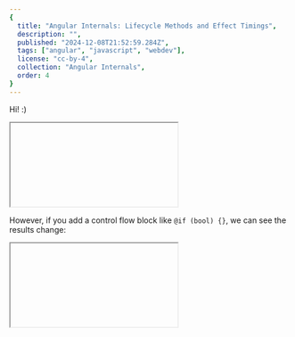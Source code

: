 ```yaml
---
{
  title: "Angular Internals: Lifecycle Methods and Effect Timings",
  description: "",
  published: "2024-12-08T21:52:59.284Z",
  tags: ["angular", "javascript", "webdev"],
  license: "cc-by-4",
  collection: "Angular Internals",
  order: 4
}
---
```


Hi! :)

<iframe data-frame-title="Timings No Conditional - StackBlitz" src="pfp-code:./timings-no-conditional?template=node&embed=1&file=src%2Fmain.ts"></iframe>

However, if you add a control flow block like `@if (bool) {}`, we can see the results change:

<iframe data-frame-title="Timings Conditional - StackBlitz" src="pfp-code:./timings-conditional?template=node&embed=1&file=src%2Fmain.ts"></iframe>
